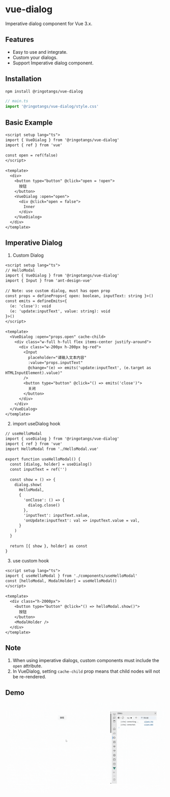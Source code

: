 # vue-dialog

Imperative dialog component for Vue 3.x.

## Features

- Easy to use and integrate.
- Custom your dialogs.
- Support Imperative dialog component.

## Installation

```bash
npm install @ringotangs/vue-dialog
```

```typescript
// main.ts
import '@ringotangs/vue-dialog/style.css'
```

## Basic Example

```vue
<script setup lang="ts">
import { VueDialog } from '@ringotangs/vue-dialog'
import { ref } from 'vue'

const open = ref(false)
</script>

<template>
  <div>
    <button type="button" @click="open = !open">
      按钮
    </button>
    <VueDialog :open="open">
      <div @click="open = false">
        Inner
      </div>
    </VueDialog>
  </div>
</template>
```

## Imperative Dialog

1. Custom Dialog

```vue
<script setup lang="ts">
// HelloModal
import { VueDialog } from '@ringotangs/vue-dialog'
import { Input } from 'ant-design-vue'

// Note: use custom dialog, must has open prop
const props = defineProps<{ open: boolean, inputText: string }>()
const emits = defineEmits<{
  (e: 'close'): void
  (e: 'update:inputText', value: string): void
}>()
</script>

<template>
  <VueDialog :open="props.open" cache-child>
    <div class="w-full h-full flex items-center justify-around">
      <div class="w-200px h-200px bg-red">
        <Input
          placeholder="请输入文本内容"
          :value="props.inputText"
          @change="(e) => emits('update:inputText', (e.target as HTMLInputElement).value)"
        />
        <button type="button" @click="() => emits('close')">
          关闭
        </button>
      </div>
    </div>
  </VueDialog>
</template>
```

2. import useDialog hook

```tsx
// useHelloModal
import { useDialog } from '@ringotangs/vue-dialog'
import { ref } from 'vue'
import HelloModal from './HelloModal.vue'

export function useHelloModal() {
  const [dialog, holder] = useDialog()
  const inputText = ref('')

  const show = () => {
    dialog.show(
      HelloModal,
      {
        'onClose': () => {
          dialog.close()
        },
        'inputText': inputText.value,
        'onUpdate:inputText': val => inputText.value = val,
      }
    )
  }

  return [{ show }, holder] as const
}
```

3. use custom hook

```vue
<script setup lang="ts">
import { useHelloModal } from './components/useHelloModal'
const [helloModal, ModalHolder] = useHelloModal()
</script>

<template>
  <div class="h-2000px">
    <button type="button" @click="() => helloModal.show()">
      按钮
    </button>
    <ModalHolder />
  </div>
</template>
```

## Note

1. When using imperative dialogs, custom components must include the `open` attribute.
2. In VueDialog, setting `cache-child` prop means that child nodes will not be re-rendered.

## Demo

![demo](./demo.gif)

